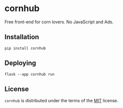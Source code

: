 # cornhub

Free front-end for corn lovers. No JavaScript and Ads.

## Installation

```
pip install cornhub
```

## Deploying

```
flask --app cornhub run
```

## License

`cornhub` is distributed under the terms of the [MIT](LICENSE.txt) license.
